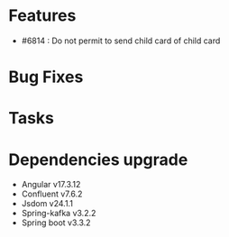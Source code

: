 
# Features

- #6814 : Do not permit to send child card of child card

# Bug Fixes


# Tasks


# Dependencies upgrade

- Angular v17.3.12
- Confluent v7.6.2
- Jsdom  v24.1.1
- Spring-kafka v3.2.2
- Spring boot v3.3.2


